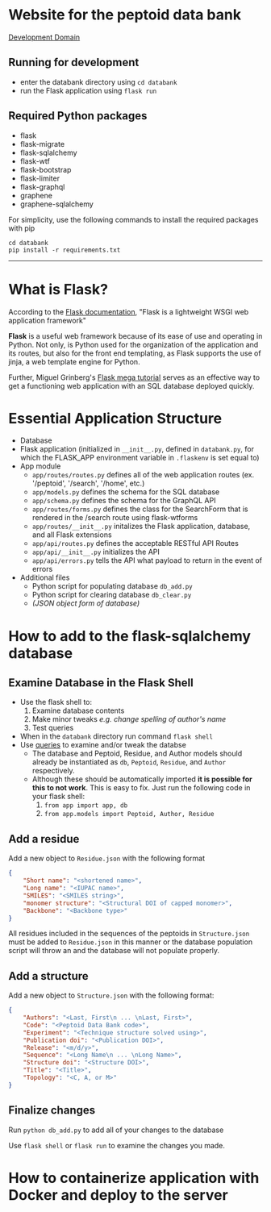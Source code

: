 # Website for the peptoid data bank
<a href = "http://ethan-dev.com/" target="_blank">Development Domain</a>
## Running for development

- enter the databank directory using `cd databank`
- run the Flask application using `flask run`

## Required Python packages
- flask
- flask-migrate
- flask-sqlalchemy
- flask-wtf
- flask-bootstrap
- flask-limiter
- flask-graphql
- graphene
- graphene-sqlalchemy

For simplicity, use the following commands to install the required packages with pip
```shell
cd databank
pip install -r requirements.txt
```
----------------------------------------------------------------------------------------
# What is Flask?
According to the [Flask documentation](https://flask.palletsprojects.com/en/1.1.x/), "Flask is a lightweight WSGI web application framework"

**Flask** is a useful web framework because of its ease of use and operating in Python. Not only, is Python used for the organization of the application and its routes, but also for the front end templating, as Flask supports the use of jinja, a web template engine for Python.

Further, Miguel Grinberg's [Flask mega tutorial](https://blog.miguelgrinberg.com/post/the-flask-mega-tutorial-part-i-hello-world) serves as an effective way to get a functioning web application with an SQL database deployed quickly.
# Essential Application Structure
- Database
- Flask application (initialized in `__init__.py`, defined in `databank.py`, for which the FLASK_APP environment variable in `.flaskenv` is set equal to)
- App module
  - `app/routes/routes.py` defines all of the web application routes (ex. '/peptoid', '/search', '/home', etc.)
  - `app/models.py` defines the schema for the SQL database
  - `app/schema.py` defines the schema for the GraphQL API
  - `app/routes/forms.py` defines the class for the SearchForm that is rendered in the /search route using flask-wtforms
  - `app/routes/__init__.py` initalizes the Flask application, database, and all Flask extensions
  - `app/api/routes.py` defines the acceptable RESTful API Routes
  - `app/api/__init__.py` initializes the API
  - `app/api/errors.py` tells the API what payload to return in the event of errors
- Additional files
    - Python script for populating database `db_add.py`
    - Python script for clearing database `db_clear.py`
    - *(JSON object form of database)*
# How to add to the flask-sqlalchemy database
## Examine Database in the Flask Shell
- Use the flask shell to:
    1. Examine database contents
    2. Make minor tweaks *e.g. change spelling of author's name*
    3. Test queries
- When in the `databank` directory run command `flask shell`
- Use [queries](https://flask-sqlalchemy.palletsprojects.com/en/2.x/queries/#querying-records) to examine and/or tweak the databse
  - The database and Peptoid, Residue, and Author models should already be instantiated as `db`, `Peptoid`, `Residue`, and `Author` respectively.
  - Although these should be automatically imported **it is possible for this to not work**. This is easy to fix. Just run the following code in your flask shell:
    1. `from app import app, db`
    2. `from app.models import Peptoid, Author, Residue`
## Add a residue
Add a new object to `Residue.json` with the following format
```json
{
    "Short name": "<shortened name>",
    "Long name": "<IUPAC name>",
    "SMILES": "<SMILES string>",
    "monomer structure": "<Structural DOI of capped monomer>",
    "Backbone": "<Backbone type>"
}
```
All residues included in the sequences of the peptoids in `Structure.json` must be added to `Residue.json` in this manner or the database population script will throw an and the database will not populate properly.
## Add a structure
Add a new object to `Structure.json` with the following format:
```json
{
    "Authors": "<Last, First\n ... \nLast, First>",
    "Code": "<Peptoid Data Bank code>",
    "Experiment": "<Technique structure solved using>",
    "Publication doi": "<Publication DOI>",
    "Release": "<m/d/y>",
    "Sequence": "<Long Name\n ... \nLong Name>",
    "Structure doi": "<Structure DOI>",
    "Title": "<Title>",
    "Topology": "<C, A, or M>"
}
```
## Finalize changes
Run `python db_add.py` to add all of your changes to the database

Use `flask shell` or `flask run` to examine the changes you made.

# How to containerize application with Docker and deploy to the server